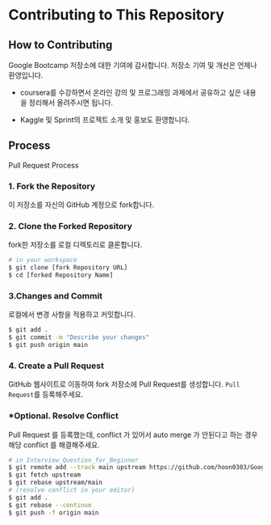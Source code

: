 # Contributing to This Repository

## How to Contributing
Google Bootcamp 저장소에 대한 기여에 감사합니다. 저장소 기여 및 개선은 언제나 환영입니다.

- coursera를 수강하면서 온라인 강의 및 프로그래밍 과제에서 공유하고 싶은 내용을 정리해서 올려주시면 됩니다.

- Kaggle 및 Sprint의 프로젝트 소개 및 홍보도 환영합니다.


## Process
Pull Request Process

### 1. Fork the Repository

이 저장소를 자신의 GitHub 계정으로 fork합니다.

### 2. Clone the Forked Repository

fork한 저장소를 로컬 디렉토리로 클론합니다.

```bash
# in your workspace
$ git clone [fork Repository URL]
$ cd [forked Repository Name]
```

### 3.Changes and Commit
로컬에서 변경 사항을 적용하고 커밋합니다.
```bash
$ git add .
$ git commit -m "Describe your changes"
$ git push origin main
```

### 4. Create a Pull Request
GitHub 웹사이트로 이동하여 fork 저장소에 Pull Request를 생성합니다.
`Pull Request`를 등록해주세요.

### *Optional. Resolve Conflict

Pull Request 를 등록했는데, conflict 가 있어서 auto merge 가 안된다고 하는 경우 해당 conflict 를 해결해주세요.

```bash
# in Interview_Question_for_Beginner
$ git remote add --track main upstream https://github.com/hoon0303/Google_ML_Bootcamp_2024.git
$ git fetch upstream
$ git rebase upstream/main
# (resolve conflict in your editor)
$ git add .
$ git rebase --continue
$ git push -f origin main

